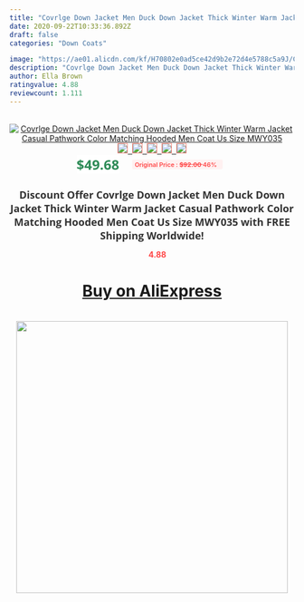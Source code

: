 ```yaml
---
title: "Covrlge Down Jacket Men Duck Down Jacket Thick Winter Warm Jacket Casual Pathwork Color Matching Hooded Men Coat Us Size MWY035"
date: 2020-09-22T10:33:36.892Z
draft: false
categories: "Down Coats"

image: "https://ae01.alicdn.com/kf/H70802e0ad5ce42d9b2e72d4e5788c5a9J/Covrlge-Down-Jacket-Men-Duck-Down-Jacket-Thick-Winter-Warm-Jacket-Casual-Pathwork-Color-Matching-Hooded.jpg"
description: "Covrlge Down Jacket Men Duck Down Jacket Thick Winter Warm Jacket Casual Pathwork Color Matching Hooded Men Coat Us Size MWY035"
author: Ella Brown
ratingvalue: 4.88
reviewcount: 1.111
---
```

<br>
<div style="text-align: center;">
<a href="https://s.click.aliexpress.com/e/_AtdhxR" target="_blank" rel="nofollow noopener noreferrer"><img alt="Covrlge Down Jacket Men Duck Down Jacket Thick Winter Warm Jacket Casual Pathwork Color Matching Hooded Men Coat Us Size MWY035" class="magnifier-image" src="https://ae01.alicdn.com/kf/H70802e0ad5ce42d9b2e72d4e5788c5a9J/Covrlge-Down-Jacket-Men-Duck-Down-Jacket-Thick-Winter-Warm-Jacket-Casual-Pathwork-Color-Matching-Hooded.jpg_640x640.jpg">
<br>
<img style="border:1px solid salmon" src="https://ae01.alicdn.com/kf/H70802e0ad5ce42d9b2e72d4e5788c5a9J/Covrlge-Down-Jacket-Men-Duck-Down-Jacket-Thick-Winter-Warm-Jacket-Casual-Pathwork-Color-Matching-Hooded.jpg_120x120.jpg">&nbsp;&nbsp;<img style="border:1px solid salmon" src="https://ae01.alicdn.com/kf/H2c8329ec1ebc443d8073110b1f39a175u/Covrlge-Down-Jacket-Men-Duck-Down-Jacket-Thick-Winter-Warm-Jacket-Casual-Pathwork-Color-Matching-Hooded.jpg_120x120.jpg">&nbsp;&nbsp;<img style="border:1px solid salmon" src="https://ae01.alicdn.com/kf/H0a8785e699ae4f23ada0b9d9ae2b0513P/Covrlge-Down-Jacket-Men-Duck-Down-Jacket-Thick-Winter-Warm-Jacket-Casual-Pathwork-Color-Matching-Hooded.jpg_120x120.jpg">&nbsp;&nbsp;<img style="border:1px solid salmon" src="https://ae01.alicdn.com/kf/H0954f12d8fa54f1982f3888d0776870bz/Covrlge-Down-Jacket-Men-Duck-Down-Jacket-Thick-Winter-Warm-Jacket-Casual-Pathwork-Color-Matching-Hooded.jpg_120x120.jpg">&nbsp;&nbsp;<img style="border:1px solid salmon" src="https://ae01.alicdn.com/kf/H9c0500a8e27a4dee9d8a96e3e46fc3c2Y/Covrlge-Down-Jacket-Men-Duck-Down-Jacket-Thick-Winter-Warm-Jacket-Casual-Pathwork-Color-Matching-Hooded.jpg_120x120.jpg"></a></div><br0>
<div style="text-align: center;"><span style="background-color: white; border: 0px; box-sizing: border-box; color: seagreen; display: inline-block; font-family: &quot;open sans&quot; , &quot;arial&quot; , &quot;helvetica&quot; , sans-serif , &quot;heiti&quot;; font-size: 24px; font-stretch: inherit; font-weight: 700; line-height: inherit; margin: 0px 10px 0px 0px; padding: 0px; vertical-align: middle;">$49.68 </span>
<span style="background: rgb(255 , 241 , 241); border-radius: 3px; border: 0px; box-sizing: border-box; color: #ff4747; display: inline-block; font-family: inherit; font-size: 12px; font-stretch: inherit; font-style: inherit; font-variant: inherit; font-weight: 600; line-height: inherit; margin: 0px; padding: 2px 5px; transform: scale(0.9); vertical-align: middle;">Original Price : <b style="text-decoration: line-through;">$92.00 </b> 46%&nbsp;&nbsp;</span></div>
<h1 style="color: #333333; display: inline-block; font-family: &quot;open sans&quot; , &quot;arial&quot; , &quot;helvetica&quot; , sans-serif , &quot;heiti&quot;; font-size: 18px; font-stretch: inherit; font-weight: 700; text-align: center;">Discount Offer Covrlge Down Jacket Men Duck Down Jacket Thick Winter Warm Jacket Casual Pathwork Color Matching Hooded Men Coat Us Size MWY035 with FREE Shipping Worldwide!</h1>
<div style="color: #ff4747; text-align: center;">
<img src="https://4.bp.blogspot.com/-M0ZcTcb-5uY/XleCXlxnR4I/AAAAAAAAAEc/OrjgMkXV1oMQFaCRZj5HQwOCBcu3w1FegCPcBGAYYCw/s1600/star.png" style="height: 15px;">&nbsp;<b>4.88</b></div>
<div class="button_cont" align="center"><a class="buynow_a" href="https://s.click.aliexpress.com/e/_AtdhxR" target="_blank" rel="nofollow noopener noreferrer"><H1>Buy on AliExpress</H1></a></div><br>
<div class="separator" style="clear: both; text-align: center;">
<img src="https://lh3.googleusercontent.com/-pTy5HemUv9M/XlePHvY0dAI/AAAAAAAAAE4/0nX5iRUoIWY8eMW9Dpxeirr157OZliDIgCLcBGAsYHQ/s1600/badge.gif" width="480">
</div>
